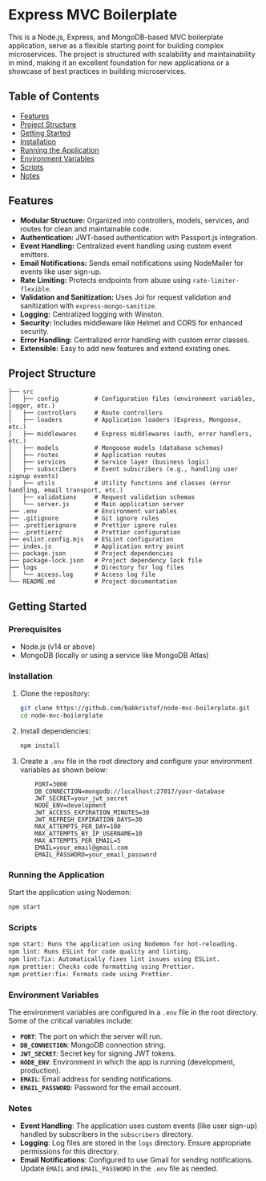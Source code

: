 # Express MVC Boilerplate

This is a Node.js, Express, and MongoDB-based MVC boilerplate application, serve as a flexible starting point for building complex microservices. The project is structured with scalability and maintainability in mind, making it an excellent foundation for new applications or a showcase of best practices in building microservices.

## Table of Contents

- [Features](#features)
- [Project Structure](#project-structure)
- [Getting Started](#getting-started)
- [Installation](#installation)
- [Running the Application](#running-the-application)
- [Environment Variables](#environment-variables)
- [Scripts](#scripts)
- [Notes](#notes)

## Features

- **Modular Structure:** Organized into controllers, models, services, and routes for clean and maintainable code.
- **Authentication:** JWT-based authentication with Passport.js integration.
- **Event Handling:** Centralized event handling using custom event emitters.
- **Email Notifications:** Sends email notifications using NodeMailer for events like user sign-up.
- **Rate Limiting:** Protects endpoints from abuse using `rate-limiter-flexible`.
- **Validation and Sanitization:** Uses Joi for request validation and sanitization with `express-mongo-sanitize`.
- **Logging:** Centralized logging with Winston.
- **Security:** Includes middleware like Helmet and CORS for enhanced security.
- **Error Handling:** Centralized error handling with custom error classes.
- **Extensible:** Easy to add new features and extend existing ones.

## Project Structure

```plaintext
├── src
│   ├── config          # Configuration files (environment variables, logger, etc.)
│   ├── controllers     # Route controllers
│   ├── loaders         # Application loaders (Express, Mongoose, etc.)
│   ├── middlewares     # Express middlewares (auth, error handlers, etc.)
│   ├── models          # Mongoose models (database schemas)
│   ├── routes          # Application routes
│   ├── services        # Service layer (business logic)
│   ├── subscribers     # Event subscribers (e.g., handling user signup events)
│   ├── utils           # Utility functions and classes (error handling, email transport, etc.)
│   ├── validations     # Request validation schemas
│   └── server.js       # Main application server
├── .env                # Environment variables
├── .gitignore          # Git ignore rules
├── .prettierignore     # Prettier ignore rules
├── .prettierrc         # Prettier configuration
├── eslint.config.mjs   # ESLint configuration
├── index.js            # Application entry point
├── package.json        # Project dependencies
├── package-lock.json   # Project dependency lock file
├── logs                # Directory for log files
│   └── access.log      # Access log file
└── README.md           # Project documentation
```

## Getting Started

### Prerequisites

- Node.js (v14 or above)
- MongoDB (locally or using a service like MongoDB Atlas)

### Installation

1. Clone the repository:

    ```bash
    git clone https://github.com/babkristof/node-mvc-boilerplate.git
    cd node-mvc-boilerplate
    ```

2. Install dependencies:

    ```bash
    npm install
    ```

3. Create a `.env` file in the root directory and configure your environment variables as shown below:

    ```plaintext
        PORT=3000
        DB_CONNECTION=mongodb://localhost:27017/your-database
        JWT_SECRET=your_jwt_secret
        NODE_ENV=development
        JWT_ACCESS_EXPIRATION_MINUTES=30
        JWT_REFRESH_EXPIRATION_DAYS=30
        MAX_ATTEMPTS_PER_DAY=100
        MAX_ATTEMPTS_BY_IP_USERNAME=10
        MAX_ATTEMPTS_PER_EMAIL=5
        EMAIL=your_email@gmail.com
        EMAIL_PASSWORD=your_email_password
    ```

### Running the Application

Start the application using Nodemon:

```bash
npm start
```
### Scripts
```bash
npm start: Runs the application using Nodemon for hot-reloading.
npm lint: Runs ESLint for code quality and linting.
npm lint:fix: Automatically fixes lint issues using ESLint.
npm prettier: Checks code formatting using Prettier.
npm prettier:fix: Formats code using Prettier.
```

### Environment Variables

The environment variables are configured in a `.env` file in the root directory. Some of the critical variables include:

- **`PORT`**: The port on which the server will run.
- **`DB_CONNECTION`**: MongoDB connection string.
- **`JWT_SECRET`**: Secret key for signing JWT tokens.
- **`NODE_ENV`**: Environment in which the app is running (development, production).
- **`EMAIL`**: Email address for sending notifications.
- **`EMAIL_PASSWORD`**: Password for the email account.

### Notes

- **Event Handling**: The application uses custom events (like user sign-up) handled by subscribers in the `subscribers` directory.
- **Logging**: Log files are stored in the `logs` directory. Ensure appropriate permissions for this directory.
- **Email Notifications**: Configured to use Gmail for sending notifications. Update `EMAIL` and `EMAIL_PASSWORD` in the `.env` file as needed.
